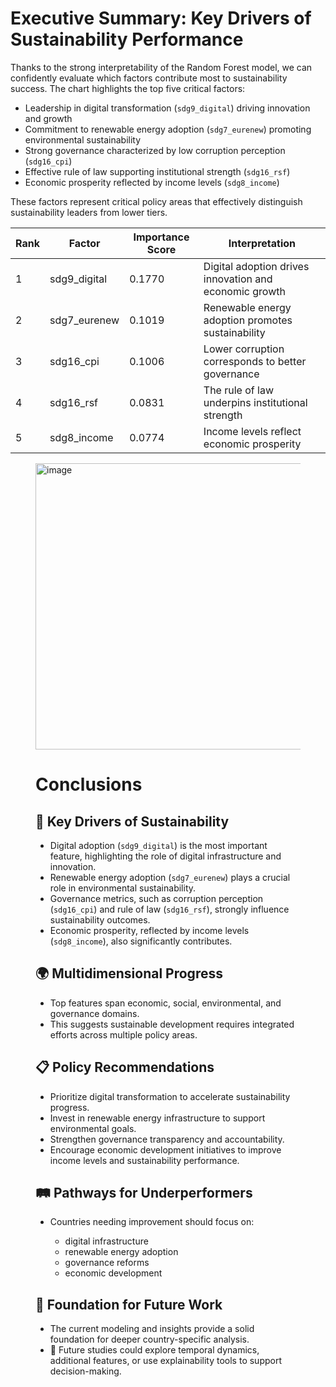 # Executive Summary: Key Drivers of Sustainability Performance

Thanks to the strong interpretability of the Random Forest model, we can confidently evaluate which factors contribute most to sustainability success. The chart highlights the top five critical factors:

- Leadership in digital transformation (`sdg9_digital`) driving innovation and growth  
- Commitment to renewable energy adoption (`sdg7_eurenew`) promoting environmental sustainability  
- Strong governance characterized by low corruption perception (`sdg16_cpi`)  
- Effective rule of law supporting institutional strength (`sdg16_rsf`)  
- Economic prosperity reflected by income levels (`sdg8_income`)

These factors represent critical policy areas that effectively distinguish sustainability leaders from lower tiers.

| Rank | Factor         | Importance Score | Interpretation                                         |
|-------|----------------|------------------|--------------------------------------------------------|
| 1     | sdg9_digital   | 0.1770           | Digital adoption drives innovation and economic growth |
| 2     | sdg7_eurenew   | 0.1019           | Renewable energy adoption promotes sustainability       |
| 3     | sdg16_cpi      | 0.1006           | Lower corruption corresponds to better governance       |
| 4     | sdg16_rsf      | 0.0831           | The rule of law underpins institutional strength        |
| 5     | sdg8_income    | 0.0774           | Income levels reflect economic prosperity                |






<Figure size 1000x400 with 1 Axes><img width="844" height="458" alt="image" src="https://github.com/user-attachments/assets/1b8f5a96-b992-4dec-9e1a-32dff8566322" />


# Conclusions 

## 🌱 Key Drivers of Sustainability

- Digital adoption (`sdg9_digital`) is the most important feature, highlighting the role of digital infrastructure and innovation.  
- Renewable energy adoption (`sdg7_eurenew`) plays a crucial role in environmental sustainability.  
- Governance metrics, such as corruption perception (`sdg16_cpi`) and rule of law (`sdg16_rsf`), strongly influence sustainability outcomes.  
- Economic prosperity, reflected by income levels (`sdg8_income`), also significantly contributes.

## 🌍 Multidimensional Progress

- Top features span economic, social, environmental, and governance domains.  
- This suggests sustainable development requires integrated efforts across multiple policy areas.

## 📋 Policy Recommendations

- Prioritize digital transformation to accelerate sustainability progress.  
- Invest in renewable energy infrastructure to support environmental goals.  
- Strengthen governance transparency and accountability.  
- Encourage economic development initiatives to improve income levels and sustainability performance.

## 🛤️ Pathways for Underperformers

- Countries needing improvement should focus on:

    - digital infrastructure  
    - renewable energy adoption  
    - governance reforms  
    - economic development

## 🔬 Foundation for Future Work

- The current modeling and insights provide a solid foundation for deeper country-specific analysis.  
- 🔎 Future studies could explore temporal dynamics, additional features, or use explainability tools to support decision-making.

